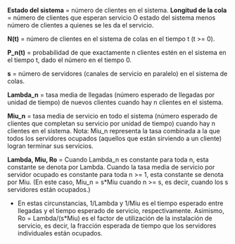 **Estado del sistema** = número de clientes en el sistema. 
**Longitud de la cola** = número de clientes que esperan servicio O estado del sistema menos número de clientes a quienes se les da el servicio.

**N(t)** = número de clientes en el sistema de colas en el tiempo t (t >= 0).

**P_n(t)** = probabilidad de que exactamente n clientes estén en el sistema en el tiempo t, dado el número en el tiempo 0.

**s** = número de servidores (canales de servicio en paralelo) en el sistema de colas.

**Lambda_n** = tasa media de llegadas (número esperado de llegadas por unidad de tiempo) de nuevos clientes cuando hay n clientes en el sistema.

**Miu_n** = tasa media de servicio en todo el sistema (número esperado de clientes que completan su servicio por unidad de tiempo) cuando hay n clientes en el sistema. Nota: Miu_n representa la tasa combinada a la que todos los servidores ocupados (aquellos que están sirviendo a un cliente) logran terminar sus servicios.

**Lambda, Miu, Ro** =  Cuando Lambda_n es constante para toda n, esta constante se denota por Lambda. Cuando la tasa media
de servicio por servidor ocupado es constante para toda n >= 1, esta constante se denota por Miu. (En este caso, Miu_n = s*Miu cuando n >= s, es decir, cuando los s servidores están ocupados.) 

- En estas circunstancias, 1/Lambda y 1/Miu es el tiempo esperado entre llegadas y el tiempo esperado de servicio, respectivamente. Asimismo, Ro = Lambda/(s*Miu) es el factor de utilización de la instalación de servicio, es decir, la fracción esperada de tiempo que los servidores individuales están ocupados.
